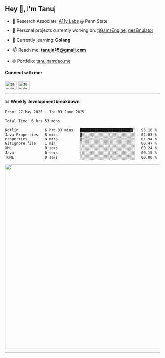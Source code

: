 <h2>Hey 👋, I'm Tanuj</h2>

- 🔬 Research Associate: [A11y Labs](https://a11y.ist.psu.edu/) @ Penn State 

- 🔭 Personal projects currently working on: [tjGameEngine](https://github.com/tanujn45/tjGameEngine), [nesEmulator](https://github.com/tanujn45/nesEmulator)

- 🌱 Currently learning: **Golang**

- 📫 Reach me: **tanujn45@gmail.com**

- 🌐 Portfolio: [tanujnamdeo.me](https://tanujnamdeo.me/)

<h4 align="left">Connect with me:</h4>
<p align="left">
<a href="https://twitter.com/tanujn45" target="blank"><img align="center" src="https://raw.githubusercontent.com/rahuldkjain/github-profile-readme-generator/master/src/images/icons/Social/twitter.svg" alt="tanujn45" height="28" width="38" /></a>
<a href="https://linkedin.com/in/tanujn45" target="blank"><img align="center" src="https://raw.githubusercontent.com/rahuldkjain/github-profile-readme-generator/master/src/images/icons/Social/linked-in-alt.svg" alt="tanujn45" height="28" width="38" /></a>
</p>

-------

📊 **Weekly development breakdown**
<!--START_SECTION:waka-->

```txt
From: 27 May 2025 - To: 03 June 2025

Total Time: 6 hrs 53 mins

Kotlin            6 hrs 33 mins   ███████████████████████▓░   95.16 %
Java Properties   8 mins          ▓░░░░░░░░░░░░░░░░░░░░░░░░   02.03 %
Properties        8 mins          ▒░░░░░░░░░░░░░░░░░░░░░░░░   01.94 %
GitIgnore file    1 min           ░░░░░░░░░░░░░░░░░░░░░░░░░   00.47 %
XML               0 secs          ░░░░░░░░░░░░░░░░░░░░░░░░░   00.24 %
Java              0 secs          ░░░░░░░░░░░░░░░░░░░░░░░░░   00.15 %
TOML              0 secs          ░░░░░░░░░░░░░░░░░░░░░░░░░   00.00 %
```

<!--END_SECTION:waka-->

<img src="https://wakatime.com/share/@018e9abd-1aa4-4aa6-9db7-5ca3b999e810/4650b67a-98aa-46b4-b598-3d8a2451f0df.svg" width="600"/>

-------
